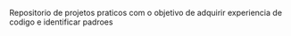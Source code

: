 Repositorio de projetos praticos com o objetivo de adquirir experiencia de codigo e identificar padroes